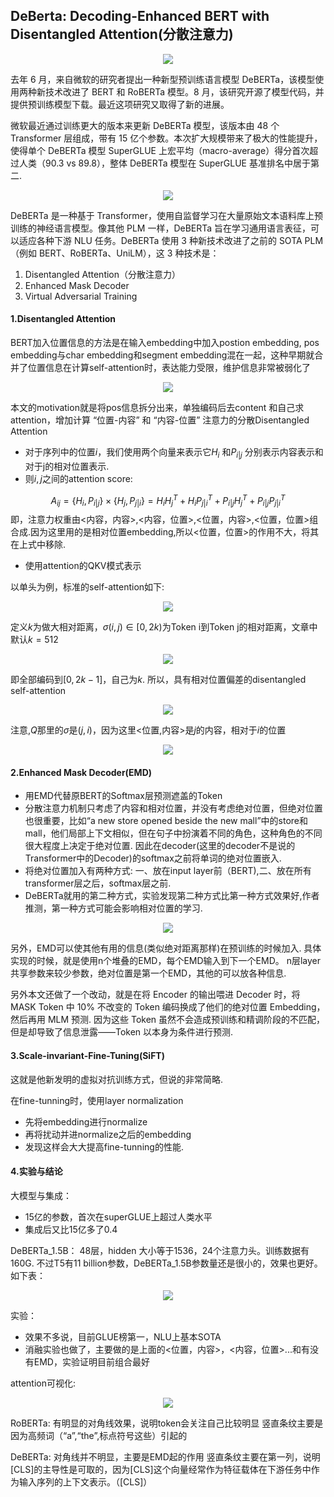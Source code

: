 ## DeBerta: Decoding-Enhanced BERT with Disentangled Attention(分散注意力)

<!-- https://yam.gift/2020/06/27/Paper/2020-06-27-DeBERTa/
https://baijiahao.baidu.com/s?id=1688306953815332609&wfr=spider&for=pc
https://blog.csdn.net/doyouseeman/article/details/114600476
https://blog.csdn.net/zephyr_wang/article/details/113776734?utm_medium=distribute.pc_relevant.none-task-blog-OPENSEARCH-2.control&dist_request_id=&depth_1-utm_source=distribute.pc_relevant.none-task-blog-OPENSEARCH-2.control
https://blog.csdn.net/qq_27590277/article/details/113706443?utm_medium=distribute.pc_relevant.none-task-blog-baidujs_title-0&spm=1001.2101.3001.4242 -->

<!-- https://tech.ifeng.com/c/82rY5GraNHR -->
<!-- https://deberta.readthedocs.io/en/latest/index.html -->

<div align=center>
    <img src="zh-cn/img/deberta/p0.png" /> 
</div>



<!-- 清楚的讲解
https://facico.blog.csdn.net/article/details/114600476?utm_medium=distribute.pc_relevant.none-task-blog-2%7Edefault%7EBlogCommendFromBaidu%7Edefault-2.control&dist_request_id=&depth_1-utm_source=distribute.pc_relevant.none-task-blog-2%7Edefault%7EBlogCommendFromBaidu%7Edefault-2.control -->

<!-- https://blog.csdn.net/doyouseeman/article/details/114600476 -->

<!-- https://yam.gift/2020/06/27/Paper/2020-06-27-DeBERTa/ -->

<!-- https://blog.csdn.net/zephyr_wang/article/details/113776734?utm_medium=distribute.pc_relevant.none-task-blog-OPENSEARCH-2.control&dist_request_id=&depth_1-utm_source=distribute.pc_relevant.none-task-blog-OPENSEARCH-2.control -->

<!-- https://facico.blog.csdn.net/article/details/114600476?utm_medium=distribute.pc_relevant.none-task-blog-2%7Edefault%7EBlogCommendFromBaidu%7Edefault-2.control&dist_request_id=&depth_1-utm_source=distribute.pc_relevant.none-task-blog-2%7Edefault%7EBlogCommendFromBaidu%7Edefault-2.control -->

<!-- https://blog.csdn.net/doyouseeman/article/details/108643938 -->

<!-- https://blog.csdn.net/qq_27590277/article/details/113706443?utm_medium=distribute.pc_relevant.none-task-blog-baidujs_title-0&spm=1001.2101.3001.4242 -->

<!-- https://baijiahao.baidu.com/s?id=1688306953815332609&wfr=spider&for=pc -->

<!-- 
实验结果
https://baijiahao.baidu.com/s?id=1688306953815332609&wfr=spider&for=pc -->

<!-- https://deberta.readthedocs.io/en/latest/index.html -->

去年 6 月，来自微软的研究者提出一种新型预训练语言模型 DeBERTa，该模型使用两种新技术改进了 BERT 和 RoBERTa 模型。8 月，该研究开源了模型代码，并提供预训练模型下载。最近这项研究又取得了新的进展。

微软最近通过训练更大的版本来更新 DeBERTa 模型，该版本由 48 个 Transformer 层组成，带有 15 亿个参数。本次扩大规模带来了极大的性能提升，使得单个 DeBERTa 模型 SuperGLUE 上宏平均（macro-average）得分首次超过人类（90.3 vs 89.8），整体 DeBERTa 模型在 SuperGLUE 基准排名中居于第二.

<div align=center>
    <img src="zh-cn/img/deberta/p8.png" /> 
</div>

DeBERTa 是一种基于 Transformer，使用自监督学习在大量原始文本语料库上预训练的神经语言模型。像其他 PLM 一样，DeBERTa 旨在学习通用语言表征，可以适应各种下游 NLU 任务。DeBERTa 使用 3 种新技术改进了之前的 SOTA PLM（例如 BERT、RoBERTa、UniLM），这 3 种技术是：

1. Disentangled Attention（分散注意力）
2. Enhanced Mask Decoder
3. Virtual Adversarial Training

#### 1.Disentangled Attention


BERT加入位置信息的方法是在输入embedding中加入postion embedding, pos embedding与char embedding和segment embedding混在一起，这种早期就合并了位置信息在计算self-attention时，表达能力受限，维护信息非常被弱化了

<div align=center>
    <img src="zh-cn/img/bert/figure_2.png" /> 
</div>

本文的motivation就是将pos信息拆分出来，单独编码后去content 和自己求attention，增加计算 “位置-内容” 和 “内容-位置” 注意力的分散Disentangled Attention

+ 对于序列中的位置$i$，我们使用两个向量来表示它$H_i$ 和$P_{i|j}$ 分别表示内容表示和对于j的相对位置表示.
+ 则$i,j$之间的attention score:

$$A_{ij}=\{H_i,P_{i|j}\}\times\{H_j,P_{j|i}\}=H_iH^T_{j}+H_iP^T_{j|i}+P_{i|j}H^T_{j}+P_{i|j}P^T_{j|i}$$
即，注意力权重由<内容，内容>,<内容，位置>,<位置，内容>,<位置，位置>组合成.因为这里用的是相对位置embedding,所以<位置，位置>的作用不大，将其在上式中移除.

+ 使用attention的QKV模式表示

以单头为例，标准的self-attention如下:

<div align=center>
    <img src="zh-cn/img/deberta/p1.png" /> 
</div>

定义$k$为做大相对距离，$\sigma(i,j)\in [0,2k)$为Token i到Token j的相对距离，文章中默认$k=512$

<div align=center>
    <img src="zh-cn/img/deberta/p2.png" /> 
</div>

即全部编码到$[0,2k-1]$，自己为$k$. 所以，具有相对位置偏差的disentangled self-attention

<div align=center>
    <img src="zh-cn/img/deberta/p3.png" /> 
</div>

注意,$Q$那里的$\sigma$是$(j,i)$，因为这里<位置,内容>是$j$的内容，相对于$i$的位置

<div align=center>
    <img src="zh-cn/img/deberta/p4.png" /> 
</div>


#### 2.Enhanced Mask Decoder(EMD)

+ 用EMD代替原BERT的Softmax层预测遮盖的Token
+ 分散注意力机制只考虑了内容和相对位置，并没有考虑绝对位置，但绝对位置也很重要，比如“a new store opened beside the new mall”中的store和mall，他们局部上下文相似，但在句子中扮演着不同的角色，这种角色的不同很大程度上决定于绝对位置. 因此在decoder(这里的decoder不是说的Transformer中的Decoder)的softmax之前将单词的绝对位置嵌入.
+ 将绝对位置加入有两种方式: 一、放在input layer前（BERT),二、放在所有transformer层之后，softmax层之前.
+ DeBERTa就用的第二种方式，实验发现第二种方式比第一种方式效果好,作者推测，第一种方式可能会影响相对位置的学习.

<div align=center>
    <img src="zh-cn/img/deberta/p5.png" /> 
</div>

另外，EMD可以使其他有用的信息(类似绝对距离那样)在预训练的时候加入. 具体实现的时候，就是使用n个堆叠的EMD，每个EMD输入到下一个EMD。
n层layer共享参数来较少参数，绝对位置是第一个EMD，其他的可以放各种信息.

另外本文还做了一个改动，就是在将 Encoder 的输出喂进 Decoder 时，将 MASK Token 中 10% 不改变的 Token 编码换成了他们的绝对位置 Embedding，然后再用 MLM 预测. 因为这些 Token 虽然不会造成预训练和精调阶段的不匹配，但是却导致了信息泄露——Token 以本身为条件进行预测.


#### 3.Scale-invariant-Fine-Tuning(SiFT)

这就是他新发明的虚拟对抗训练方式，但说的非常简略.

在fine-tunning时，使用layer normalization

+ 先将embedding进行normalize
+ 再将扰动并进normalize之后的embedding
+ 发现这样会大大提高fine-tunning的性能.


#### 4.实验与结论

大模型与集成：

+ 15亿的参数，首次在superGLUE上超过人类水平
+ 集成后又比15亿多了0.4

DeBERTa_1.5B： 48层，hidden 大小等于1536，24个注意力头。训练数据有160G.
不过T5有11 billion参数，DeBERTa_1.5B参数量还是很小的，效果也更好。如下表：

<div align=center>
    <img src="zh-cn/img/deberta/p7.png" /> 
</div>


实验：

+ 效果不多说，目前GLUE榜第一，NLU上基本SOTA
+ 消融实验也做了，主要做的是上面的<位置，内容>，<内容，位置>...和有没有EMD，实验证明目前组合最好

attention可视化:

<div align=center>
    <img src="zh-cn/img/deberta/p6.png" /> 
</div>

RoBERTa: 有明显的对角线效果，说明token会关注自己比较明显
竖直条纹主要是因为高频词（“a”,“the”,标点符号这些）引起的

DeBERTa: 对角线并不明显，主要是EMD起的作用
竖直条纹主要在第一列，说明[CLS]的主导性是可取的，因为[CLS]这个向量经常作为特征载体在下游任务中作为输入序列的上下文表示。（[CLS]）
